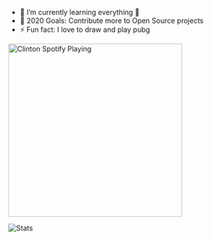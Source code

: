 - 🌱 I’m currently learning everything 🧐
- 🥅 2020 Goals: Contribute more to Open Source projects
- ⚡ Fun fact: I love to draw and play pubg


[<img src="https://now-playing-codestackr.vercel.app/api/spotify-playing" alt="Clinton Spotify Playing" width="350" />](https://open.spotify.com/user/swyqyimdc12jajde4vpwd2x1b)


![Stats](https://github-readme-stats.vercel.app/api?username=Clinton-Abraham&show=prs&count_private=true&show_icons=true&theme=algolia)
